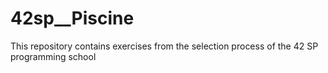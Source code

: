 # 42sp__Piscine
This repository contains exercises from the selection process of the 42 SP programming school
